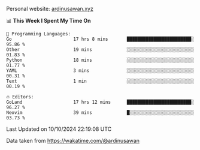 Personal website: [ardinusawan.xyz](https://ardinusawan.xyz)

<!--START_SECTION:waka-->
📊 **This Week I Spent My Time On** 

```text
💬 Programming Languages: 
Go                       17 hrs 8 mins       ████████████████████████░   95.86 % 
Other                    19 mins             ░░░░░░░░░░░░░░░░░░░░░░░░░   01.83 % 
Python                   18 mins             ░░░░░░░░░░░░░░░░░░░░░░░░░   01.77 % 
YAML                     3 mins              ░░░░░░░░░░░░░░░░░░░░░░░░░   00.31 % 
Text                     1 min               ░░░░░░░░░░░░░░░░░░░░░░░░░   00.19 % 

🔥 Editors: 
GoLand                   17 hrs 12 mins      ████████████████████████░   96.27 % 
Neovim                   39 mins             █░░░░░░░░░░░░░░░░░░░░░░░░   03.73 % 
```


 Last Updated on 10/10/2024 22:19:08 UTC
<!--END_SECTION:waka-->
Data taken from https://wakatime.com/@ardinusawan
